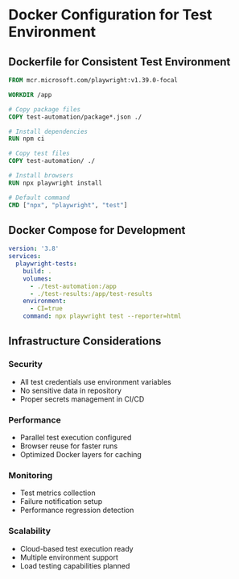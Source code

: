 # Docker Configuration for Test Environment

## Dockerfile for Consistent Test Environment

```dockerfile
FROM mcr.microsoft.com/playwright:v1.39.0-focal

WORKDIR /app

# Copy package files
COPY test-automation/package*.json ./

# Install dependencies
RUN npm ci

# Copy test files
COPY test-automation/ ./

# Install browsers
RUN npx playwright install

# Default command
CMD ["npx", "playwright", "test"]
```

## Docker Compose for Development

```yaml
version: '3.8'
services:
  playwright-tests:
    build: .
    volumes:
      - ./test-automation:/app
      - ./test-results:/app/test-results
    environment:
      - CI=true
    command: npx playwright test --reporter=html
```

## Infrastructure Considerations

### Security
- All test credentials use environment variables
- No sensitive data in repository
- Proper secrets management in CI/CD

### Performance
- Parallel test execution configured
- Browser reuse for faster runs
- Optimized Docker layers for caching

### Monitoring
- Test metrics collection
- Failure notification setup
- Performance regression detection

### Scalability
- Cloud-based test execution ready
- Multiple environment support
- Load testing capabilities planned
